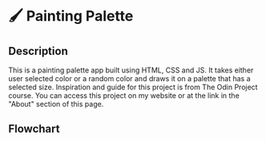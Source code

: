# 🖌️ Painting Palette
## Description
This is a painting palette app built using HTML, CSS and JS. It takes either user selected color or a random color and draws it on a palette that has a selected size. Inspiration and guide for this project is from The Odin Project course. You can access this project on my website or at the link in the "About" section of this page.
## Flowchart
